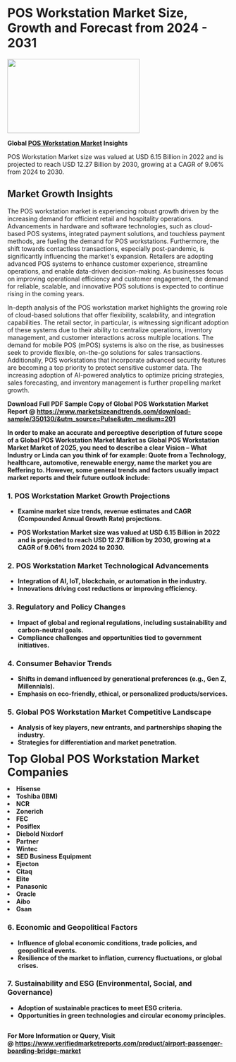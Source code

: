 <H1>POS Workstation Market Size, Growth and Forecast from 2024 - 2031</H1><img class="aligncenter size-medium wp-image-584254" src="https://thirdeyenews.in/wp-content/uploads/2024/09/Global-Market-Research-300x168.jpeg" alt="" width="300" height="168" /><p><strong>Global&nbsp;<a href="https://www.marketsizeandtrends.com/download-sample/350130/&amp;utm_source=Pulse&amp;utm_medium=201">POS Workstation Market</a> Insights</strong></p><p>POS Workstation Market size was valued at USD 6.15 Billion in 2022 and is projected to reach USD 12.27 Billion by 2030, growing at a CAGR of 9.06% from 2024 to 2030.</p><p><h2>Market Growth Insights</h2> <p>The POS workstation market is experiencing robust growth driven by the increasing demand for efficient retail and hospitality operations. Advancements in hardware and software technologies, such as cloud-based POS systems, integrated payment solutions, and touchless payment methods, are fueling the demand for POS workstations. Furthermore, the shift towards contactless transactions, especially post-pandemic, is significantly influencing the market's expansion. Retailers are adopting advanced POS systems to enhance customer experience, streamline operations, and enable data-driven decision-making. As businesses focus on improving operational efficiency and customer engagement, the demand for reliable, scalable, and innovative POS solutions is expected to continue rising in the coming years.</p> <p><strong></strong></p> <p>In-depth analysis of the POS workstation market highlights the growing role of cloud-based solutions that offer flexibility, scalability, and integration capabilities. The retail sector, in particular, is witnessing significant adoption of these systems due to their ability to centralize operations, inventory management, and customer interactions across multiple locations. The demand for mobile POS (mPOS) systems is also on the rise, as businesses seek to provide flexible, on-the-go solutions for sales transactions. Additionally, POS workstations that incorporate advanced security features are becoming a top priority to protect sensitive customer data. The increasing adoption of AI-powered analytics to optimize pricing strategies, sales forecasting, and inventory management is further propelling market growth.</p> <p><strong></p><p><span class=""><strong>Download Full PDF Sample Copy of Global POS Workstation Market Report</strong> @ <a href="https://www.marketsizeandtrends.com/download-sample/350130/&amp;utm_source=Pulse&amp;utm_medium=201" target="_blank">https://www.marketsizeandtrends.com/download-sample/350130/&amp;utm_source=Pulse&amp;utm_medium=201</a></span></p><p>In order to make an accurate and perceptive description of future scope of a Global&nbsp;POS Workstation Market Market as Global&nbsp;POS Workstation Market Market of 2025, you need to describe a clear Vision &ndash; What Industry or Linda can you think of for example: Quote from a Technology, healthcare, automotive, renewable energy, name the market you are Reffering to. However, some general trends and factors usually impact market reports and their future outlook include:</p><h3>1.&nbsp;<strong>POS Workstation Market Growth Projections</strong></h3><ul><li>Examine market size trends, revenue estimates and CAGR (Compounded Annual Growth Rate) projections.</li><li><p>POS Workstation Market size was valued at USD 6.15 Billion in 2022 and is projected to reach USD 12.27 Billion by 2030, growing at a CAGR of 9.06% from 2024 to 2030.</p></li></ul><h3>2.&nbsp;<strong>POS Workstation Market Technological Advancements</strong></h3><ul><li>Integration of AI, IoT, blockchain, or automation in the industry.</li><li>Innovations driving cost reductions or improving efficiency.</li></ul><h3>3.&nbsp;<strong>Regulatory and Policy Changes</strong></h3><ul><li>Impact of global and regional regulations, including sustainability and carbon-neutral goals.</li><li>Compliance challenges and opportunities tied to government initiatives.</li></ul><h3>4.&nbsp;<strong>Consumer Behavior Trends</strong></h3><ul><li>Shifts in demand influenced by generational preferences (e.g., Gen Z, Millennials).</li><li>Emphasis on eco-friendly, ethical, or personalized products/services.</li></ul><h3>5.&nbsp;<strong>Global POS Workstation Market Competitive Landscape</strong></h3><ul><li>Analysis of key players, new entrants, and partnerships shaping the industry.</li><li>Strategies for differentiation and market penetration.</li></ul><p data-pm-slice="1 1 []"><span style="color: inherit; font-family: inherit; font-size: 25px;">Top Global POS Workstation Market Companies</span></p><div class="" data-test-id=""><p><li>Hisense</li><li> Toshiba (IBM)</li><li> NCR</li><li> Zonerich</li><li> FEC</li><li> Posiflex</li><li> Diebold Nixdorf</li><li> Partner</li><li> Wintec</li><li> SED Business Equipment</li><li> Ejecton</li><li> Citaq</li><li> Elite</li><li> Panasonic</li><li> Oracle</li><li> Aibo</li><li> Gsan</li></p></div><h3>6.&nbsp;<strong>Economic and Geopolitical Factors</strong></h3><ul><li>Influence of global economic conditions, trade policies, and geopolitical events.</li><li>Resilience of the market to inflation, currency fluctuations, or global crises.</li></ul><h3>7.&nbsp;<strong>Sustainability and ESG (Environmental, Social, and Governance)</strong></h3><ul><li>Adoption of sustainable practices to meet ESG criteria.</li><li>Opportunities in green technologies and circular economy principles.</li></ul><h2><strong style="font-size: 14px;">For More Information or Query, Visit @&nbsp;</strong><a style="background-color: #ffffff; font-size: 14px;" href="https://www.marketsizeandtrends.com/report/pos-workstation-market/" target="_blank">https://www.verifiedmarketreports.com/product/airport-passenger-boarding-bridge-market</a></h2>
